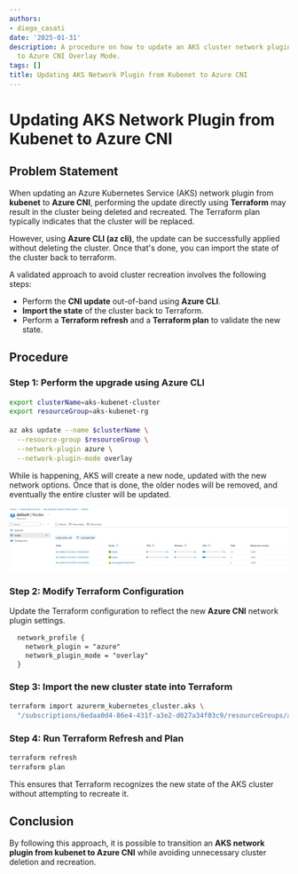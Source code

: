 ```yaml
---
authors:
- diego_casati
date: '2025-01-31'
description: A procedure on how to update an AKS cluster network plugin, from Kubenet
  to Azure CNI Overlay Mode.
tags: []
title: Updating AKS Network Plugin from Kubenet to Azure CNI
---
```


# Updating AKS Network Plugin from Kubenet to Azure CNI

## Problem Statement

When updating an Azure Kubernetes Service (AKS) network plugin from **kubenet** to **Azure CNI**, performing the update directly using **Terraform** may result in the cluster being deleted and recreated. The Terraform plan typically indicates that the cluster will be replaced.

However, using **Azure CLI (az cli)**, the update can be successfully applied without deleting the cluster. Once that's done, you can import the state of the cluster back to terraform.

A validated approach to avoid cluster recreation involves the following steps:

- Perform the **CNI update** out-of-band using **Azure CLI**.
- **Import the state** of the cluster back to Terraform.
- Perform a **Terraform refresh** and a **Terraform plan** to validate the new state.

<!-- truncate -->

## Procedure

### **Step 1: Perform the upgrade using Azure CLI**

```bash
export clusterName=aks-kubenet-cluster
export resourceGroup=aks-kubenet-rg

az aks update --name $clusterName \
  --resource-group $resourceGroup \
  --network-plugin azure \
  --network-plugin-mode overlay
```
While is happening, AKS will create a new node, updated with the new network options. Once that is done, the older nodes will be removed, and eventually the entire cluster will be updated.

![AKS nodes](/img/2025-01-31-updating-aks-network-plugin-from-kubenet-to-azure-cni/portal.jpg)

### **Step 2: Modify Terraform Configuration**

Update the Terraform configuration to reflect the new **Azure CNI** network plugin settings.

```
  network_profile {
    network_plugin = "azure"
    network_plugin_mode = "overlay"
  }
```

### **Step 3: Import the new cluster state into Terraform**

```bash
terraform import azurerm_kubernetes_cluster.aks \
  "/subscriptions/6edaa0d4-86e4-431f-a3e2-d027a34f03c9/resourceGroups/aks-kubenet-rg/providers/Microsoft.ContainerService/managedClusters/aks-kubenet-cluster"
```

### **Step 4: Run Terraform Refresh and Plan**

```bash
terraform refresh
terraform plan
```

This ensures that Terraform recognizes the new state of the AKS cluster without attempting to recreate it.

## Conclusion

By following this approach, it is possible to transition an **AKS network plugin from kubenet to Azure CNI** while avoiding unnecessary cluster deletion and recreation.